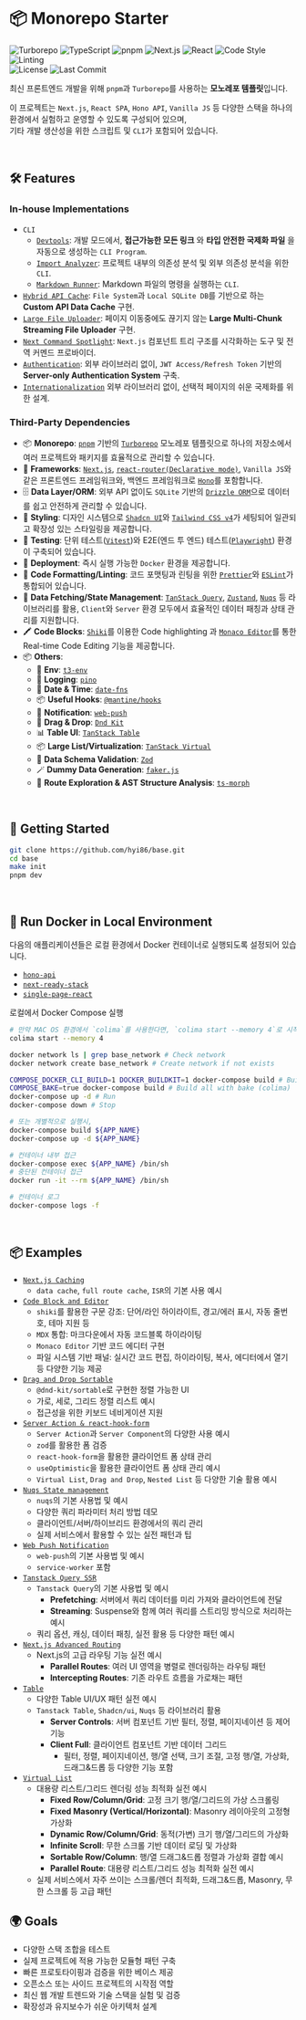# 📦 Monorepo Starter

<p align="left">
  <img alt="Turborepo" src="https://img.shields.io/badge/Turborepo-monorepo-3178C6?logo=turbo" />
  <img alt="TypeScript" src="https://img.shields.io/badge/TypeScript-Strict-blue?logo=typescript" />
  <img alt="pnpm" src="https://img.shields.io/badge/pnpm-10-F69220?logo=pnpm" />
  <img alt="Next.js" src="https://img.shields.io/badge/next.js-15-black?logo=nextdotjs" />
  <img alt="React" src="https://img.shields.io/badge/React-19-61DAFB?logo=react" />
  <img alt="Code Style" src="https://img.shields.io/badge/code_style-prettier-ff69b4.svg?style=flat-square" />
  <img alt="Linting" src="https://img.shields.io/badge/eslint-9-3178C6?logo=eslint" />
  <br />
  <img alt="License" src="https://img.shields.io/github/license/hyi86/base" />
  <img alt="Last Commit" src="https://img.shields.io/github/last-commit/hyi86/base" />
</p>

최신 프론트엔드 개발을 위해 `pnpm`과 `Turborepo`를 사용하는 **모노레포 템플릿**입니다.

이 프로젝트는 `Next.js`, `React SPA`, `Hono API`, `Vanilla JS` 등 다양한 스택을 하나의 환경에서 실험하고 운영할 수 있도록 구성되어 있으며,  
기타 개발 생산성을 위한 스크립트 및 `CLI`가 포함되어 있습니다.

<br />

## 🛠️ Features

### In-house Implementations

- `CLI`
  - [`Devtools`](./packages/devtools/src/index.ts):
    개발 모드에서, **접근가능한 모든 링크** 와 **타입 안전한 국제화 파일** 을 자동으로 생성하는 `CLI Program`.
  - [`Import Analyzer`](./packages/import-analyzer/src/index.ts):
    프로젝트 내부의 의존성 분석 및 외부 의존성 분석을 위한 `CLI`.
  - [`Markdown Runner`](./packages/markdown-runner/src/index.ts):
    Markdown 파일의 명령을 실행하는 `CLI`.
- [`Hybrid API Cache`](./apps/next-full-stack/src/lib/experimental-cache/api-cache.ts): 
  `File System`과 `Local SQLite DB`를 기반으로 하는 **Custom API Data Cache** 구현.
- [`Large File Uploader`](./apps/next-full-stack/src/app/example/experimental/file-upload/page.tsx): 
  페이지 이동중에도 끊기지 않는 **Large Multi-Chunk Streaming File Uploader** 구현.
- [`Next Command Spotlight`](./apps/next-ready-stack/src/components/command/spotlight.tsx): 
  `Next.js` 컴포넌트 트리 구조를 시각화하는 도구 및 전역 커멘드 프로바이더.
- [`Authentication`](./apps/next-ready-stack/src/app/example/auth/page.mdx): 
  외부 라이브러리 없이, `JWT Access/Refresh Token` 기반의 **Server-only Authentication System** 구축.
- [`Internationalization`](./apps/next-ready-stack/src/app/example/[lang]/page.tsx)
  외부 라이브러리 없이, 선택적 페이지의 쉬운 국제화를 위한 설계.

### Third-Party Dependencies

- 📦 **Monorepo**: 
  [`pnpm`](https://pnpm.io) 기반의 [`Turborepo`](https://turbo.build) 모노레포 템플릿으로 하나의 저장소에서 여러 프로젝트와 패키지를 효율적으로 관리할 수 있습니다.
- 🧩 **Frameworks**:
  [`Next.js`](https://nextjs.org), [`react-router(Declarative mode)`](https://reactrouter.com/start/declarative/installation), `Vanilla JS`와 같은 프론트엔드 프레임워크와, 
  백엔드 프레임워크로 [`Hono`](https://hono.dev)를 포함합니다.
- 🗄️ **Data Layer/ORM**:
  외부 API 없이도 `SQLite` 기반의 [`Drizzle ORM`](https://orm.drizzle.team)으로 데이터를 쉽고 안전하게 관리할 수 있습니다.
- 🎨 **Styling**:
  디자인 시스템으로 [`Shadcn UI`](https://ui.shadcn.com)와 [`Tailwind CSS v4`](https://tailwindcss.com)가 세팅되어 일관되고 확장성 있는 스타일링을 제공합니다.
- 🧪 **Testing**: 
  단위 테스트([`Vitest`](https://vitest.dev))와 E2E(엔드 투 엔드) 테스트([`Playwright`](https://playwright.dev)) 환경이 구축되어 있습니다.
- 🐳 **Deployment**: 
  즉시 실행 가능한 `Docker` 환경을 제공합니다.
- 📜 **Code Formatting/Linting**: 
  코드 포맷팅과 린팅을 위한 [`Prettier`](https://prettier.io)와 [`ESLint`](https://eslint.org)가 통합되어 있습니다.
- 🔄 **Data Fetching/State Management**: 
  [`TanStack Query`](https://tanstack.com/query/latest), [`Zustand`](https://zustand-demo.pmnd.rs), [`Nuqs`](https://nuqs.47ng.com) 등 라이브러리를 활용, `Client`와 `Server` 환경 모두에서 효율적인 데이터 패칭과 상태 관리를 지원합니다.
- 🖍️ **Code Blocks**: 
  [`Shiki`](https://shiki.style)를 이용한 Code highlighting 과 [`Monaco Editor`](https://github.com/microsoft/monaco-editor)를 통한 Real-time Code Editing 기능을 제공합니다.
- 📦 **Others**:
  - 🛟 **Env**: [`t3-env`](https://env.t3.gg)
  - 📄 **Logging**: [`pino`](https://getpino.io)
  - 📅 **Date & Time**: [`date-fns`](https://date-fns.org)
  - 📦 **Useful Hooks**: [`@mantine/hooks`](https://mantine.dev/hooks/package)
  - 🔔 **Notification**: [`web-push`](https://github.com/web-push-libs/web-push)
  - 📝 **Drag & Drop**: [`Dnd Kit`](https://dndkit.com)
  - 📊 **Table UI**: [`TanStack Table`](https://tanstack.com/table/latest)
  - 📦 **Large List/Virtualization**: [`TanStack Virtual`](https://tanstack.com/virtual/latest)
  - 📝 **Data Schema Validation**: [`Zod`](https://zod.dev)
  - 🪄 **Dummy Data Generation**: [`faker.js`](https://fakerjs.dev)
  - 📝 **Route Exploration & AST Structure Analysis**: [`ts-morph`](https://ts-morph.com)


<br />

## 🚀 Getting Started

```bash
git clone https://github.com/hyi86/base.git
cd base
make init
pnpm dev
```

<br />

## 🚀 Run Docker in Local Environment

다음의 애플리케이션들은 로컬 환경에서 Docker 컨테이너로 실행되도록 설정되어 있습니다.

- [`hono-api`](./apps/hono-api/Dockerfile)
- [`next-ready-stack`](./apps/next-ready-stack/Dockerfile)
- [`single-page-react`](./apps/single-page-react/Dockerfile)

로컬에서 Docker Compose 실행

```bash
# 만약 MAC OS 환경에서 `colima`를 사용한다면, `colima start --memory 4`로 시작(기본 메모리=2G)
colima start --memory 4

docker network ls | grep base_network # Check network
docker network create base_network # Create network if not exists

COMPOSE_DOCKER_CLI_BUILD=1 DOCKER_BUILDKIT=1 docker-compose build # Build all
COMPOSE_BAKE=true docker-compose build # Build all with bake (colima)
docker-compose up -d # Run
docker-compose down # Stop

# 또는 개별적으로 실행시,
docker-compose build ${APP_NAME}
docker-compose up -d ${APP_NAME}

# 컨테이너 내부 접근
docker-compose exec ${APP_NAME} /bin/sh
# 중단된 컨테이너 접근
docker run -it --rm ${APP_NAME} /bin/sh

# 컨테이너 로그
docker-compose logs -f
```

<br />

## 📦 Examples

- [`Next.js Caching`](./apps/next-ready-stack/src/app/example/cache/page.mdx)
  - `data cache`, `full route cache`, `ISR`의 기본 사용 예시
- [`Code Block and Editor`](./apps/next-ready-stack/src/app/example/code-block/page.mdx)
  - `shiki`를 활용한 구문 강조: 단어/라인 하이라이트, 경고/에러 표시, 자동 줄번호, 테마 지원 등
  - `MDX` 통합: 마크다운에서 자동 코드블록 하이라이팅
  - `Monaco Editor` 기반 코드 에디터 구현
  - 파일 시스템 기반 패널: 실시간 코드 편집, 하이라이팅, 복사, 에디터에서 열기 등 다양한 기능 제공
- [`Drag and Drop Sortable`](./apps/next-ready-stack/src/app/example/dnd/page.mdx)
  - `@dnd-kit/sortable`로 구현한 정렬 가능한 UI
  - 가로, 세로, 그리드 정렬 리스트 예시
  - 접근성을 위한 키보드 네비게이션 지원
- [`Server Action & react-hook-form`](./apps/next-ready-stack/src/app/example/form/page.mdx)
  - `Server Action`과 `Server Component`의 다양한 사용 예시
  - `zod`를 활용한 폼 검증
  - `react-hook-form`을 활용한 클라이언트 폼 상태 관리
  - `useOptimistic`을 활용한 클라이언트 폼 상태 관리 예시
  - `Virtual List`, `Drag and Drop`, `Nested List` 등 다양한 기술 활용 예시
- [`Nuqs State management`](./apps/next-ready-stack/src/app/example/nuqs/page.mdx)
  - `nuqs`의 기본 사용법 및 예시
  - 다양한 쿼리 파라미터 처리 방법 데모
  - 클라이언트/서버/하이브리드 환경에서의 쿼리 관리
  - 실제 서비스에서 활용할 수 있는 실전 패턴과 팁
- [`Web Push Notification`](./apps/next-ready-stack/src/app/example/push/page.mdx)
  - `web-push`의 기본 사용법 및 예시
  - `service-worker` 포함
- [`Tanstack Query SSR`](./apps/next-ready-stack/src/app/example/query/page.mdx)
  - `Tanstack Query`의 기본 사용법 및 예시
    - **Prefetching**: 서버에서 쿼리 데이터를 미리 가져와 클라이언트에 전달
    - **Streaming**: Suspense와 함께 여러 쿼리를 스트리밍 방식으로 처리하는 예시
  - 쿼리 옵션, 캐싱, 데이터 패칭, 실전 활용 등 다양한 패턴 예시
- [`Next.js Advanced Routing`](./apps/next-ready-stack/src/app/example/route/page.mdx)
  - Next.js의 고급 라우팅 기능 실전 예시
    - **Parallel Routes**: 여러 UI 영역을 병렬로 렌더링하는 라우팅 패턴
    - **Intercepting Routes**: 기존 라우트 흐름을 가로채는 패턴
- [`Table`](./apps/next-ready-stack/src/app/example/table/page.mdx)
  - 다양한 Table UI/UX 패턴 실전 예시
  - `Tanstack Table`, `Shadcn/ui`, `Nuqs` 등 라이브러리 활용
    - **Server Controls**: 서버 컴포넌트 기반 필터, 정렬, 페이지네이션 등 제어 기능
    - **Client Full**: 클라이언트 컴포넌트 기반 데이터 그리드
      - 필터, 정렬, 페이지네이션, 행/열 선택, 크기 조절, 고정 행/열, 가상화, 드래그&드롭 등 다양한 기능 포함
- [`Virtual List`](./apps/next-ready-stack/src/app/example/virtual/page.mdx)
  - 대용량 리스트/그리드 렌더링 성능 최적화 실전 예시
    - **Fixed Row/Column/Grid**: 고정 크기 행/열/그리드의 가상 스크롤링
    - **Fixed Masonry (Vertical/Horizontal)**: Masonry 레이아웃의 고정형 가상화
    - **Dynamic Row/Column/Grid**: 동적(가변) 크기 행/열/그리드의 가상화
    - **Infinite Scroll**: 무한 스크롤 기반 데이터 로딩 및 가상화
    - **Sortable Row/Column**: 행/열 드래그&드롭 정렬과 가상화 결합 예시
    - **Parallel Route**: 대용량 리스트/그리드 성능 최적화 실전 예시
  - 실제 서비스에서 자주 쓰이는 스크롤/렌더 최적화, 드래그&드롭, Masonry, 무한 스크롤 등 고급 패턴

## 🌍 Goals

- 다양한 스택 조합을 테스트
- 실제 프로젝트에 적용 가능한 모듈형 패턴 구축
- 빠른 프로토타이핑과 검증을 위한 베이스 제공
- 오픈소스 또는 사이드 프로젝트의 시작점 역할
- 최신 웹 개발 트렌드와 기술 스택을 실험 및 검증
- 확장성과 유지보수가 쉬운 아키텍처 설계
